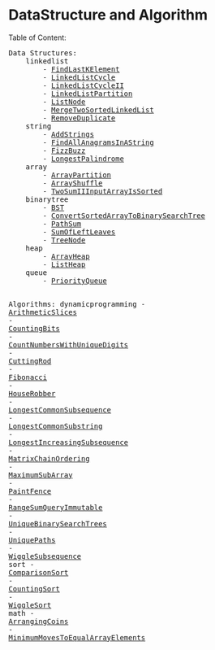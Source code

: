 # DataStructure and Algorithm

Table of Content:
<div class='tableofcontent'>
<pre>
Data Structures:
	linkedlist
		- <a href="https://github.com/chenjihan/DataStructure_and_Algorithm/blob/master/src/main/java/org/mo39/fmbh/datastructure/linkedlist/FindLastKElement.java">FindLastKElement</a>
		- <a href="https://github.com/chenjihan/DataStructure_and_Algorithm/blob/master/src/main/java/org/mo39/fmbh/datastructure/linkedlist/LinkedListCycle.java">LinkedListCycle</a>
		- <a href="https://github.com/chenjihan/DataStructure_and_Algorithm/blob/master/src/main/java/org/mo39/fmbh/datastructure/linkedlist/LinkedListCycleII.java">LinkedListCycleII</a>
		- <a href="https://github.com/chenjihan/DataStructure_and_Algorithm/blob/master/src/main/java/org/mo39/fmbh/datastructure/linkedlist/LinkedListPartition.java">LinkedListPartition</a>
		- <a href="https://github.com/chenjihan/DataStructure_and_Algorithm/blob/master/src/main/java/org/mo39/fmbh/datastructure/linkedlist/ListNode.java">ListNode</a>
		- <a href="https://github.com/chenjihan/DataStructure_and_Algorithm/blob/master/src/main/java/org/mo39/fmbh/datastructure/linkedlist/MergeTwoSortedLinkedList.java">MergeTwoSortedLinkedList</a>
		- <a href="https://github.com/chenjihan/DataStructure_and_Algorithm/blob/master/src/main/java/org/mo39/fmbh/datastructure/linkedlist/RemoveDuplicate.java">RemoveDuplicate</a>
	string
		- <a href="https://github.com/chenjihan/DataStructure_and_Algorithm/blob/master/src/main/java/org/mo39/fmbh/datastructure/string/AddStrings.java">AddStrings</a>
		- <a href="https://github.com/chenjihan/DataStructure_and_Algorithm/blob/master/src/main/java/org/mo39/fmbh/datastructure/string/FindAllAnagramsInAString.java">FindAllAnagramsInAString</a>
		- <a href="https://github.com/chenjihan/DataStructure_and_Algorithm/blob/master/src/main/java/org/mo39/fmbh/datastructure/string/FizzBuzz.java">FizzBuzz</a>
		- <a href="https://github.com/chenjihan/DataStructure_and_Algorithm/blob/master/src/main/java/org/mo39/fmbh/datastructure/string/LongestPalindrome.java">LongestPalindrome</a>
	array
		- <a href="https://github.com/chenjihan/DataStructure_and_Algorithm/blob/master/src/main/java/org/mo39/fmbh/datastructure/array/ArrayPartition.java">ArrayPartition</a>
		- <a href="https://github.com/chenjihan/DataStructure_and_Algorithm/blob/master/src/main/java/org/mo39/fmbh/datastructure/array/ArrayShuffle.java">ArrayShuffle</a>
		- <a href="https://github.com/chenjihan/DataStructure_and_Algorithm/blob/master/src/main/java/org/mo39/fmbh/datastructure/array/TwoSumIIInputArrayIsSorted.java">TwoSumIIInputArrayIsSorted</a>
	binarytree
		- <a href="https://github.com/chenjihan/DataStructure_and_Algorithm/blob/master/src/main/java/org/mo39/fmbh/datastructure/binarytree/BST.java">BST</a>
		- <a href="https://github.com/chenjihan/DataStructure_and_Algorithm/blob/master/src/main/java/org/mo39/fmbh/datastructure/binarytree/ConvertSortedArrayToBinarySearchTree.java">ConvertSortedArrayToBinarySearchTree</a>
		- <a href="https://github.com/chenjihan/DataStructure_and_Algorithm/blob/master/src/main/java/org/mo39/fmbh/datastructure/binarytree/PathSum.java">PathSum</a>
		- <a href="https://github.com/chenjihan/DataStructure_and_Algorithm/blob/master/src/main/java/org/mo39/fmbh/datastructure/binarytree/SumOfLeftLeaves.java">SumOfLeftLeaves</a>
		- <a href="https://github.com/chenjihan/DataStructure_and_Algorithm/blob/master/src/main/java/org/mo39/fmbh/datastructure/binarytree/TreeNode.java">TreeNode</a>
	heap
		- <a href="https://github.com/chenjihan/DataStructure_and_Algorithm/blob/master/src/main/java/org/mo39/fmbh/datastructure/heap/ArrayHeap.java">ArrayHeap</a>
		- <a href="https://github.com/chenjihan/DataStructure_and_Algorithm/blob/master/src/main/java/org/mo39/fmbh/datastructure/heap/ListHeap.java">ListHeap</a>
	queue
		- <a href="https://github.com/chenjihan/DataStructure_and_Algorithm/blob/master/src/main/java/org/mo39/fmbh/datastructure/queue/PriorityQueue.java">PriorityQueue</a>

Algorithms:
	dynamicprogramming
		- <a href="https://github.com/chenjihan/DataStructure_and_Algorithm/blob/master/src/main/java/org/mo39/fmbh/algorithm/dynamicprogramming/ArithmeticSlices.java">ArithmeticSlices</a>
		- <a href="https://github.com/chenjihan/DataStructure_and_Algorithm/blob/master/src/main/java/org/mo39/fmbh/algorithm/dynamicprogramming/CountingBits.java">CountingBits</a>
		- <a href="https://github.com/chenjihan/DataStructure_and_Algorithm/blob/master/src/main/java/org/mo39/fmbh/algorithm/dynamicprogramming/CountNumbersWithUniqueDigits.java">CountNumbersWithUniqueDigits</a>
		- <a href="https://github.com/chenjihan/DataStructure_and_Algorithm/blob/master/src/main/java/org/mo39/fmbh/algorithm/dynamicprogramming/CuttingRod.java">CuttingRod</a>
		- <a href="https://github.com/chenjihan/DataStructure_and_Algorithm/blob/master/src/main/java/org/mo39/fmbh/algorithm/dynamicprogramming/Fibonacci.java">Fibonacci</a>
		- <a href="https://github.com/chenjihan/DataStructure_and_Algorithm/blob/master/src/main/java/org/mo39/fmbh/algorithm/dynamicprogramming/HouseRobber.java">HouseRobber</a>
		- <a href="https://github.com/chenjihan/DataStructure_and_Algorithm/blob/master/src/main/java/org/mo39/fmbh/algorithm/dynamicprogramming/LongestCommonSubsequence.java">LongestCommonSubsequence</a>
		- <a href="https://github.com/chenjihan/DataStructure_and_Algorithm/blob/master/src/main/java/org/mo39/fmbh/algorithm/dynamicprogramming/LongestCommonSubstring.java">LongestCommonSubstring</a>
		- <a href="https://github.com/chenjihan/DataStructure_and_Algorithm/blob/master/src/main/java/org/mo39/fmbh/algorithm/dynamicprogramming/LongestIncreasingSubsequence.java">LongestIncreasingSubsequence</a>
		- <a href="https://github.com/chenjihan/DataStructure_and_Algorithm/blob/master/src/main/java/org/mo39/fmbh/algorithm/dynamicprogramming/MatrixChainOrdering.java">MatrixChainOrdering</a>
		- <a href="https://github.com/chenjihan/DataStructure_and_Algorithm/blob/master/src/main/java/org/mo39/fmbh/algorithm/dynamicprogramming/MaximumSubArray.java">MaximumSubArray</a>
		- <a href="https://github.com/chenjihan/DataStructure_and_Algorithm/blob/master/src/main/java/org/mo39/fmbh/algorithm/dynamicprogramming/PaintFence.java">PaintFence</a>
		- <a href="https://github.com/chenjihan/DataStructure_and_Algorithm/blob/master/src/main/java/org/mo39/fmbh/algorithm/dynamicprogramming/RangeSumQueryImmutable.java">RangeSumQueryImmutable</a>
		- <a href="https://github.com/chenjihan/DataStructure_and_Algorithm/blob/master/src/main/java/org/mo39/fmbh/algorithm/dynamicprogramming/UniqueBinarySearchTrees.java">UniqueBinarySearchTrees</a>
		- <a href="https://github.com/chenjihan/DataStructure_and_Algorithm/blob/master/src/main/java/org/mo39/fmbh/algorithm/dynamicprogramming/UniquePaths.java">UniquePaths</a>
		- <a href="https://github.com/chenjihan/DataStructure_and_Algorithm/blob/master/src/main/java/org/mo39/fmbh/algorithm/dynamicprogramming/WiggleSubsequence.java">WiggleSubsequence</a>
	sort
		- <a href="https://github.com/chenjihan/DataStructure_and_Algorithm/blob/master/src/main/java/org/mo39/fmbh/algorithm/sort/ComparisonSort.java">ComparisonSort</a>
		- <a href="https://github.com/chenjihan/DataStructure_and_Algorithm/blob/master/src/main/java/org/mo39/fmbh/algorithm/sort/CountingSort.java">CountingSort</a>
		- <a href="https://github.com/chenjihan/DataStructure_and_Algorithm/blob/master/src/main/java/org/mo39/fmbh/algorithm/sort/WiggleSort.java">WiggleSort</a>
	math
		- <a href="https://github.com/chenjihan/DataStructure_and_Algorithm/blob/master/src/main/java/org/mo39/fmbh/algorithm/math/ArrangingCoins.java">ArrangingCoins</a>
		- <a href="https://github.com/chenjihan/DataStructure_and_Algorithm/blob/master/src/main/java/org/mo39/fmbh/algorithm/math/MinimumMovesToEqualArrayElements.java">MinimumMovesToEqualArrayElements</a>
</pre>
</div>